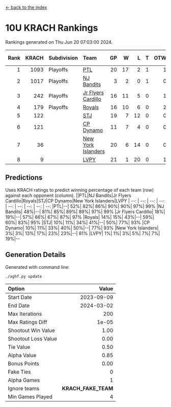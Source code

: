 [<- back to the index](readme.md)
# 10U KRACH Rankings
Rankings generated on Thu Jun 20 07:03:00 2024.

Rank|KRACH|Subdivision|Team|GP|W|L|T|OTW|OTL|SoS|Exp Wins|Win Diff
---:|---:|:---|:---|---:|---:|---:|---:|---:|---:|---:|---:|---:
1|1093|Playoffs|[PTL](https://gamesheetstats.com/seasons/3663/teams/140791/schedule)|20|17|2|1|1|1|428|18.3|-0.0
2|1017|Playoffs|[NJ Bandits](https://gamesheetstats.com/seasons/3663/teams/140807/schedule)|3|2|0|1|0|0|310|3.3|-0.0
3|242|Playoffs|[Jr Flyers Cardillo](https://gamesheetstats.com/seasons/3663/teams/140794/schedule)|16|11|5|0|1|0|207|11.9|0.0
4|179|Playoffs|[Royals](https://gamesheetstats.com/seasons/3663/teams/140796/schedule)|16|10|6|0|2|0|171|10.9|0.0
5|122||[STJ](https://gamesheetstats.com/seasons/3663/teams/140792/schedule)|19|7|12|0|0|2|419|7.9|0.0
6|121||[CP Dynamo](https://gamesheetstats.com/seasons/3663/teams/140795/schedule)|11|7|4|0|0|1|217|7.9|0.0
7|36||[New York Islanders](https://gamesheetstats.com/seasons/3663/teams/140793/schedule)|20|6|14|0|0|1|338|6.9|0.0
8|9||[LVPY](https://gamesheetstats.com/seasons/3663/teams/140790/schedule)|21|1|20|0|1|0|344|1.9|0.0

## Predictions
Uses KRACH ratings to predict winning percentage of each team (row) against each opponent (column).
||PTL|NJ Bandits|Jr Flyers Cardillo|Royals|STJ|CP Dynamo|New York Islanders|LVPY
| --: | --: | --: | --: | --: | --: | --: | --: | --: 
|PTL|--| 52%| 82%| 86%| 90%| 90%| 97%| 99%
|NJ Bandits| 48%|--| 81%| 85%| 89%| 89%| 97%| 99%
|Jr Flyers Cardillo| 18%| 19%|--| 57%| 66%| 67%| 87%| 97%
|Royals| 14%| 15%| 43%|--| 59%| 60%| 83%| 95%
|STJ| 10%| 11%| 34%| 41%|--| 50%| 77%| 93%
|CP Dynamo| 10%| 11%| 33%| 40%| 50%|--| 77%| 93%
|New York Islanders|  3%|  3%| 13%| 17%| 23%| 23%|--| 81%
|LVPY|  1%|  1%|  3%|  5%|  7%|  7%| 19%|--

## Generation Details

Generated with command line:
```
./aghf.py update
```

| Option | Value |
| :----- | ----: |
| Start Date | 2023-09-09 |
| End Date | 2024-03-02 |
| Max Iterations | 200 |
| Max Ratings Diff | 1e-05 |
| Shootout Win Value | 1.00 |
| Shootout Loss Value | 0.00 |
| Tie Value | 0.50 |
| Alpha Value | 0.85 |
| Bonus Points | 0.00 |
| Fake Ties | 0 |
| Alpha Games | 1 |
| Ignore teams | __KRACH_FAKE_TEAM__ |
| Min Games Played | 4 |


